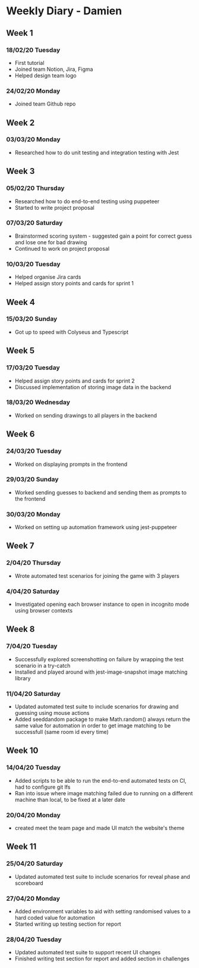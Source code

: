 # Weekly Diary - Damien
## Week 1
### 18/02/20 Tuesday
- First tutorial
- Joined team Notion, Jira, Figma
- Helped design team logo

### 24/02/20 Monday
- Joined team Github repo

## Week 2
### 03/03/20 Monday
- Researched how to do unit testing and integration testing with Jest

## Week 3
### 05/02/20 Thursday
- Researched how to do end-to-end testing using puppeteer
- Started to write project proposal

### 07/03/20 Saturday
- Brainstormed scoring system - suggested gain a point for correct guess and lose one for bad drawing
- Continued to work on project proposal

### 10/03/20 Tuesday
- Helped organise Jira cards
- Helped assign story points and cards for sprint 1

## Week 4
### 15/03/20 Sunday
- Got up to speed with Colyseus and Typescript

## Week 5
### 17/03/20 Tuesday
- Helped assign story points and cards for sprint 2
- Discussed implementation of storing image data in the backend

### 18/03/20 Wednesday
- Worked on sending drawings to all players in the backend

## Week 6
### 24/03/20 Tuesday
- Worked on displaying prompts in the frontend

### 29/03/20 Sunday
- Worked sending guesses to backend and sending them as prompts to the frontend

### 30/03/20 Monday
- Worked on setting up automation framework using jest-puppeteer

## Week 7
### 2/04/20 Thursday
- Wrote automated test scenarios for joining the game with 3 players

### 4/04/20 Saturday
- Investigated opening each browser instance to open in incognito mode using browser contexts

## Week 8
### 7/04/20 Tuesday
- Successfully explored screenshotting on failure by wrapping the test scenario in a try-catch
- Installed and played around with jest-image-snapshot image matching library

### 11/04/20 Saturday
- Updated automated test suite to include scenarios for drawing and guessing using mouse actions
- Added seeddandom package to make Math.random() always return the same value for automation in order to get image matching to be successfull (same room id every time)

## Week 10
### 14/04/20 Tuesday
- Added scripts to be able to run the end-to-end automated tests on CI, had to configure git lfs
- Ran into issue where image matching failed due to running on a different machine than local, to be fixed at a later date

### 20/04/20 Monday
- created meet the team page and made UI match the website's theme

## Week 11
### 25/04/20 Saturday
- Updated automated test suite to include scenarios for reveal phase and scoreboard

### 27/04/20 Monday
- Added environment variables to aid with setting randomised values to a hard coded value for automation
- Started writing up testing section for report

### 28/04/20 Tuesday
- Updated automated test suite to support recent UI changes
- Finished writing test section for report and added section in challenges
